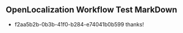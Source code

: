 ## OpenLocalization Workflow Test MarkDown
* f2aa5b2b-0b3b-41f0-b284-e74041b0b599 
thanks!<!--HONumber=Sep16_HO1-->